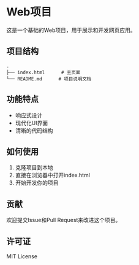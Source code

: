 # Web项目

这是一个基础的Web项目，用于展示和开发网页应用。

## 项目结构

```
.
├── index.html      # 主页面
└── README.md      # 项目说明文档
```

## 功能特点

- 响应式设计
- 现代化UI界面
- 清晰的代码结构

## 如何使用

1. 克隆项目到本地
2. 直接在浏览器中打开index.html
3. 开始开发你的项目

## 贡献

欢迎提交Issue和Pull Request来改进这个项目。

## 许可证

MIT License
